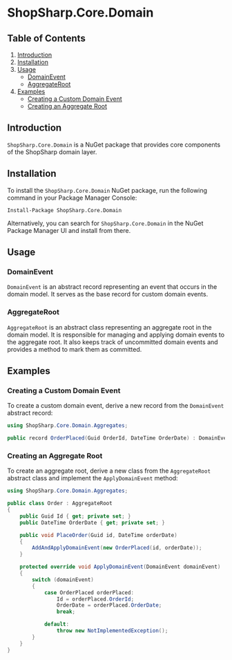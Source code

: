 # ShopSharp.Core.Domain

## Table of Contents

1. [Introduction](#introduction)
2. [Installation](#installation)
3. [Usage](#usage)
   - [DomainEvent](#domainevent)
   - [AggregateRoot](#aggregateroot)
4. [Examples](#examples)
    - [Creating a Custom Domain Event](#creating-a-custom-domain-event)
    - [Creating an Aggregate Root](#creating-an-aggregate-root)

## Introduction

`ShopSharp.Core.Domain` is a NuGet package that provides core components of the ShopSharp domain layer.

## Installation

To install the `ShopSharp.Core.Domain` NuGet package, run the following command in your Package Manager Console:

```
Install-Package ShopSharp.Core.Domain
```

Alternatively, you can search for `ShopSharp.Core.Domain` in the NuGet Package Manager UI and install from there.

## Usage

### DomainEvent

`DomainEvent` is an abstract record representing an event that occurs in the domain model.
It serves as the base record for custom domain events.

### AggregateRoot

`AggregateRoot` is an abstract class representing an aggregate root in the domain model.
It is responsible for managing and applying domain events to the aggregate root.
It also keeps track of uncommitted domain events and provides a method to mark them as committed.

## Examples

### Creating a Custom Domain Event

To create a custom domain event, derive a new record from the `DomainEvent` abstract record:

```csharp
using ShopSharp.Core.Domain.Aggregates;

public record OrderPlaced(Guid OrderId, DateTime OrderDate) : DomainEvent;
```

### Creating an Aggregate Root

To create an aggregate root, derive a new class from the `AggregateRoot` abstract class and implement the `ApplyDomainEvent` method:

```csharp
using ShopSharp.Core.Domain.Aggregates;

public class Order : AggregateRoot
{
    public Guid Id { get; private set; }
    public DateTime OrderDate { get; private set; }

    public void PlaceOrder(Guid id, DateTime orderDate)
    {
        AddAndApplyDomainEvent(new OrderPlaced(id, orderDate));
    }

    protected override void ApplyDomainEvent(DomainEvent domainEvent)
    {
        switch (domainEvent)
        {
            case OrderPlaced orderPlaced:
                Id = orderPlaced.OrderId;
                OrderDate = orderPlaced.OrderDate;
                break;

            default:
                throw new NotImplementedException();
        }
    }
}
```